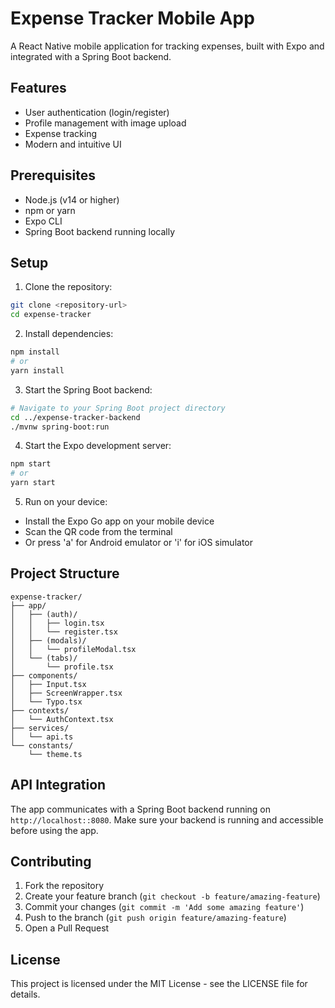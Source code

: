 # Expense Tracker Mobile App

A React Native mobile application for tracking expenses, built with Expo and integrated with a Spring Boot backend.

## Features

- User authentication (login/register)
- Profile management with image upload
- Expense tracking
- Modern and intuitive UI

## Prerequisites

- Node.js (v14 or higher)
- npm or yarn
- Expo CLI
- Spring Boot backend running locally

## Setup

1. Clone the repository:
```bash
git clone <repository-url>
cd expense-tracker
```

2. Install dependencies:
```bash
npm install
# or
yarn install
```

3. Start the Spring Boot backend:
```bash
# Navigate to your Spring Boot project directory
cd ../expense-tracker-backend
./mvnw spring-boot:run
```

4. Start the Expo development server:
```bash
npm start
# or
yarn start
```

5. Run on your device:
- Install the Expo Go app on your mobile device
- Scan the QR code from the terminal
- Or press 'a' for Android emulator or 'i' for iOS simulator

## Project Structure

```
expense-tracker/
├── app/
│   ├── (auth)/
│   │   ├── login.tsx
│   │   └── register.tsx
│   ├── (modals)/
│   │   └── profileModal.tsx
│   └── (tabs)/
│       └── profile.tsx
├── components/
│   ├── Input.tsx
│   ├── ScreenWrapper.tsx
│   └── Typo.tsx
├── contexts/
│   └── AuthContext.tsx
├── services/
│   └── api.ts
└── constants/
    └── theme.ts
```

## API Integration

The app communicates with a Spring Boot backend running on `http://localhost::8080`. Make sure your backend is running and accessible before using the app.

## Contributing

1. Fork the repository
2. Create your feature branch (`git checkout -b feature/amazing-feature`)
3. Commit your changes (`git commit -m 'Add some amazing feature'`)
4. Push to the branch (`git push origin feature/amazing-feature`)
5. Open a Pull Request

## License

This project is licensed under the MIT License - see the LICENSE file for details.
